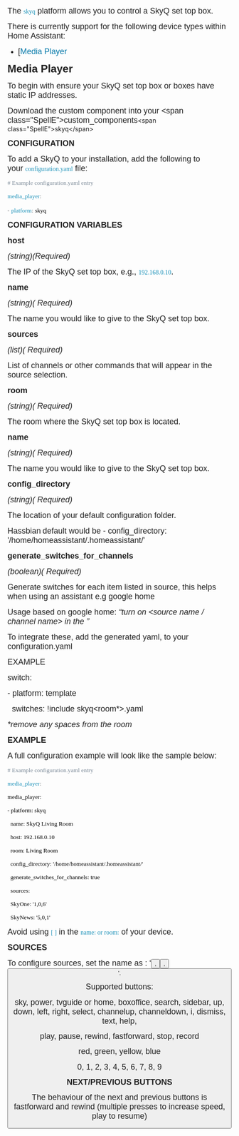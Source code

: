 <div class="WordSection1">

<span style="font-size:13.5pt;
font-family:&quot;Helvetica&quot;,sans-serif;mso-fareast-font-family:&quot;Times New Roman&quot;;
color:#222222;mso-fareast-language:EN-GB">The </span><span class="SpellE"><span style="font-family:Consolas;mso-fareast-font-family:&quot;Times New Roman&quot;;
mso-bidi-font-family:&quot;Courier New&quot;;color:#1990B8;background:#FDFDFD;mso-fareast-language:
EN-GB">skyq</span></span><span style="font-size:13.5pt;font-family:&quot;Helvetica&quot;,sans-serif;
mso-fareast-font-family:&quot;Times New Roman&quot;;color:#222222;mso-fareast-language:
EN-GB"> platform allows you to control a <span class="SpellE">SkyQ</span> set top box.</span>

<span style="font-size:13.5pt;
font-family:&quot;Helvetica&quot;,sans-serif;mso-fareast-font-family:&quot;Times New Roman&quot;;
color:#222222;mso-fareast-language:EN-GB">There is currently support for the following device types within Home Assistant:</span>

*   <span style="font-size:13.5pt;font-family:&quot;Helvetica&quot;,sans-serif;
         mso-fareast-font-family:&quot;Times New Roman&quot;;mso-fareast-language:EN-GB">[<span style="color:#0378A9">Media Player</span></span>

<a name="media-player"></a>**<span style="font-size:18.0pt;font-family:&quot;Helvetica&quot;,sans-serif;
mso-fareast-font-family:&quot;Times New Roman&quot;;color:#222222;mso-fareast-language:
EN-GB">Media Player</span>**

<span style="font-size:13.5pt;
font-family:&quot;Helvetica&quot;,sans-serif;mso-fareast-font-family:&quot;Times New Roman&quot;;
color:#222222;mso-fareast-language:EN-GB">To begin with ensure your <span class="SpellE">SkyQ</span> set top box or boxes have static IP addresses.</span>

<span style="font-size:13.5pt;
font-family:&quot;Helvetica&quot;,sans-serif;mso-fareast-font-family:&quot;Times New Roman&quot;;
color:#222222;mso-fareast-language:EN-GB">Download the custom component into your <home assistant config folder>\<span class="SpellE">custom_components</span>\<span class="SpellE">skyq</span>\</span>

<a name="configuration"></a>**<span style="font-size:13.5pt;font-family:&quot;Helvetica&quot;,sans-serif;
mso-fareast-font-family:&quot;Times New Roman&quot;;color:#222222;text-transform:uppercase;
mso-fareast-language:EN-GB">CONFIGURATION</span>**

<span style="font-size:13.5pt;
font-family:&quot;Helvetica&quot;,sans-serif;mso-fareast-font-family:&quot;Times New Roman&quot;;
color:#222222;mso-fareast-language:EN-GB">To add a <span class="SpellE">SkyQ</span> to your installation, add the following to your </span><span class="SpellE"><span style="font-family:Consolas;mso-fareast-font-family:&quot;Times New Roman&quot;;
mso-bidi-font-family:&quot;Courier New&quot;;color:#1990B8;background:#FDFDFD;mso-fareast-language:
EN-GB">configuration.yaml</span></span><span style="font-size:13.5pt;
font-family:&quot;Helvetica&quot;,sans-serif;mso-fareast-font-family:&quot;Times New Roman&quot;;
color:#222222;mso-fareast-language:EN-GB"> file:</span>

<span style="font-size:10.0pt;font-family:Consolas;
mso-fareast-font-family:&quot;Times New Roman&quot;;mso-bidi-font-family:&quot;Courier New&quot;;
color:#7D8B99;mso-fareast-language:EN-GB"># Example <span class="SpellE">configuration.yaml</span> entry</span><span style="font-size:10.0pt;font-family:Consolas;mso-fareast-font-family:
&quot;Times New Roman&quot;;mso-bidi-font-family:&quot;Courier New&quot;;color:black;mso-fareast-language:
EN-GB"></span>

<span class="SpellE"><span style="font-size:10.0pt;
font-family:Consolas;mso-fareast-font-family:&quot;Times New Roman&quot;;mso-bidi-font-family:
&quot;Courier New&quot;;color:#1990B8;mso-fareast-language:EN-GB">media_player</span></span><span style="font-size:10.0pt;font-family:Consolas;mso-fareast-font-family:&quot;Times New Roman&quot;;
mso-bidi-font-family:&quot;Courier New&quot;;color:#5F6364;mso-fareast-language:EN-GB">:</span><span style="font-size:10.0pt;font-family:Consolas;mso-fareast-font-family:&quot;Times New Roman&quot;;
mso-bidi-font-family:&quot;Courier New&quot;;color:black;mso-fareast-language:EN-GB"></span>

<span style="font-size:10.0pt;font-family:Consolas;
mso-fareast-font-family:&quot;Times New Roman&quot;;mso-bidi-font-family:&quot;Courier New&quot;;
color:black;mso-fareast-language:EN-GB"><span style="mso-spacerun:yes"></span> </span><span style="font-size:10.0pt;font-family:Consolas;mso-fareast-font-family:
&quot;Times New Roman&quot;;mso-bidi-font-family:&quot;Courier New&quot;;color:#5F6364;mso-fareast-language:
EN-GB">-</span> <span style="font-size:10.0pt;font-family:Consolas;mso-fareast-font-family:
&quot;Times New Roman&quot;;mso-bidi-font-family:&quot;Courier New&quot;;color:black;mso-fareast-language:
EN-GB"></span> <span style="font-size:10.0pt;font-family:Consolas;mso-fareast-font-family:
&quot;Times New Roman&quot;;mso-bidi-font-family:&quot;Courier New&quot;;color:#1990B8;mso-fareast-language:
EN-GB">platform</span><span style="font-size:10.0pt;font-family:Consolas;
mso-fareast-font-family:&quot;Times New Roman&quot;;mso-bidi-font-family:&quot;Courier New&quot;;
color:#5F6364;mso-fareast-language:EN-GB">:</span> <span style="font-size:10.0pt;
font-family:Consolas;mso-fareast-font-family:&quot;Times New Roman&quot;;mso-bidi-font-family:
&quot;Courier New&quot;;color:black;mso-fareast-language:EN-GB"><span class="SpellE">skyq</span></span><span style="font-size:11.5pt;font-family:Consolas;mso-fareast-font-family:&quot;Times New Roman&quot;;
mso-bidi-font-family:&quot;Courier New&quot;;color:black;mso-fareast-language:EN-GB"></span>

**<span style="font-size:13.5pt;font-family:&quot;Helvetica&quot;,sans-serif;mso-fareast-font-family:
&quot;Times New Roman&quot;;color:#222222;text-transform:uppercase;mso-fareast-language:
EN-GB">CONFIGURATION VARIABLES</span>**

<a name="host">**<span style="font-size:13.5pt;
font-family:&quot;Helvetica&quot;,sans-serif;mso-fareast-font-family:&quot;Times New Roman&quot;;
color:#222222;mso-fareast-language:EN-GB"><span style="mso-spacerun:yes"></span> host</span>**</a>

<span style="mso-bookmark:host">_<span style="font-size:13.5pt;font-family:&quot;Helvetica&quot;,sans-serif;
mso-fareast-font-family:&quot;Times New Roman&quot;;color:#222222;mso-fareast-language:
EN-GB">(string)(Required)</span>_</span><span style="mso-bookmark:host"><span style="font-size:13.5pt;font-family:&quot;Helvetica&quot;,sans-serif;mso-fareast-font-family:
&quot;Times New Roman&quot;;color:#222222;mso-fareast-language:EN-GB"></span></span>

<span style="mso-bookmark:host"><span style="font-size:13.5pt;font-family:&quot;Helvetica&quot;,sans-serif;
mso-fareast-font-family:&quot;Times New Roman&quot;;color:#222222;mso-fareast-language:
EN-GB">The IP of the <span class="SpellE">SkyQ</span> set top box, e.g., </span></span><span style="mso-bookmark:host"><span style="font-family:Consolas;mso-fareast-font-family:
&quot;Times New Roman&quot;;mso-bidi-font-family:&quot;Courier New&quot;;color:#1990B8;background:
#FDFDFD;mso-fareast-language:EN-GB">192.168.0.10</span></span><span style="mso-bookmark:host"><span style="font-size:13.5pt;font-family:&quot;Helvetica&quot;,sans-serif;
mso-fareast-font-family:&quot;Times New Roman&quot;;color:#222222;mso-fareast-language:
EN-GB">.</span></span>

<span style="mso-bookmark:host"><a name="name">**<span style="font-size:13.5pt;
font-family:&quot;Helvetica&quot;,sans-serif;mso-fareast-font-family:&quot;Times New Roman&quot;;
color:#222222;mso-fareast-language:EN-GB">name</span>**</a></span>

<span style="mso-bookmark:host"><span style="mso-bookmark:name">_<span style="font-size:13.5pt;font-family:&quot;Helvetica&quot;,sans-serif;mso-fareast-font-family:
&quot;Times New Roman&quot;;color:#222222;mso-fareast-language:EN-GB">(string)( Required)</span>_</span></span><span style="mso-bookmark:host"><span style="mso-bookmark:name"><span style="font-size:13.5pt;font-family:&quot;Helvetica&quot;,sans-serif;mso-fareast-font-family:
&quot;Times New Roman&quot;;color:#222222;mso-fareast-language:EN-GB"></span></span></span>

<span style="mso-bookmark:host"><span style="mso-bookmark:name"><span style="font-size:13.5pt;font-family:&quot;Helvetica&quot;,sans-serif;mso-fareast-font-family:
&quot;Times New Roman&quot;;color:#222222;mso-fareast-language:EN-GB">The name you would like to give to the <span class="SpellE">SkyQ</span> set top box.</span></span></span>

<span style="mso-bookmark:host"><span style="mso-bookmark:name"><a name="filename"></a><a name="sources"></a><a name="turn_on_action"></a><span style="mso-bookmark:filename"><span style="mso-bookmark:sources">**<span style="font-size:13.5pt;font-family:&quot;Helvetica&quot;,sans-serif;
mso-fareast-font-family:&quot;Times New Roman&quot;;color:#222222;mso-fareast-language:
EN-GB">sources</span>**</span></span></span></span>

<span style="mso-bookmark:host"><span style="mso-bookmark:name"><span style="mso-bookmark:filename"><span style="mso-bookmark:sources">_<span style="font-size:13.5pt;font-family:&quot;Helvetica&quot;,sans-serif;mso-fareast-font-family:
&quot;Times New Roman&quot;;color:#222222;mso-fareast-language:EN-GB">(list)( Required)</span>_</span></span></span></span><span style="mso-bookmark:host"><span style="mso-bookmark:name"><span style="mso-bookmark:filename"><span style="mso-bookmark:sources"><span style="font-size:13.5pt;font-family:&quot;Helvetica&quot;,sans-serif;mso-fareast-font-family:
&quot;Times New Roman&quot;;color:#222222;mso-fareast-language:EN-GB"></span></span></span></span></span>

<span style="mso-bookmark:host"><span style="mso-bookmark:name"><span style="mso-bookmark:filename"><span style="mso-bookmark:sources"><span style="font-size:13.5pt;font-family:&quot;Helvetica&quot;,sans-serif;mso-fareast-font-family:
&quot;Times New Roman&quot;;color:#222222;mso-fareast-language:EN-GB">List of channels or other commands that will appear in the source selection.</span></span></span></span></span>

<span style="mso-bookmark:host"><span style="mso-bookmark:name"><span style="mso-bookmark:filename"><span style="mso-bookmark:sources">**<span style="font-size:13.5pt;font-family:&quot;Helvetica&quot;,sans-serif;mso-fareast-font-family:
&quot;Times New Roman&quot;;color:#222222;mso-fareast-language:EN-GB">room</span>**</span></span></span></span>

<span style="mso-bookmark:host"><span style="mso-bookmark:name"><span style="mso-bookmark:filename"><span style="mso-bookmark:sources">_<span style="font-size:13.5pt;font-family:&quot;Helvetica&quot;,sans-serif;mso-fareast-font-family:
&quot;Times New Roman&quot;;color:#222222;mso-fareast-language:EN-GB">(string)( Required)</span>_</span></span></span></span><span style="mso-bookmark:host"><span style="mso-bookmark:name"><span style="mso-bookmark:filename"><span style="mso-bookmark:sources"><span style="font-size:13.5pt;font-family:&quot;Helvetica&quot;,sans-serif;mso-fareast-font-family:
&quot;Times New Roman&quot;;color:#222222;mso-fareast-language:EN-GB"></span></span></span></span></span>

<span style="mso-bookmark:host"><span style="mso-bookmark:name"><span style="mso-bookmark:filename"><span style="mso-bookmark:sources"><span style="font-size:13.5pt;font-family:&quot;Helvetica&quot;,sans-serif;mso-fareast-font-family:
&quot;Times New Roman&quot;;color:#222222;mso-fareast-language:EN-GB">The room where the <span class="SpellE">SkyQ</span> set top box is located.</span></span></span></span></span>

<span style="mso-bookmark:host"><span style="mso-bookmark:name"><span style="mso-bookmark:filename"><span style="mso-bookmark:sources">**<span style="font-size:13.5pt;font-family:&quot;Helvetica&quot;,sans-serif;mso-fareast-font-family:
&quot;Times New Roman&quot;;color:#222222;mso-fareast-language:EN-GB">name</span>**</span></span></span></span>

<span style="mso-bookmark:host"><span style="mso-bookmark:name"><span style="mso-bookmark:filename"><span style="mso-bookmark:sources">_<span style="font-size:13.5pt;font-family:&quot;Helvetica&quot;,sans-serif;mso-fareast-font-family:
&quot;Times New Roman&quot;;color:#222222;mso-fareast-language:EN-GB">(string)( Required)</span>_</span></span></span></span><span style="mso-bookmark:host"><span style="mso-bookmark:name"><span style="mso-bookmark:filename"><span style="mso-bookmark:sources"><span style="font-size:13.5pt;font-family:&quot;Helvetica&quot;,sans-serif;mso-fareast-font-family:
&quot;Times New Roman&quot;;color:#222222;mso-fareast-language:EN-GB"></span></span></span></span></span>

<span style="mso-bookmark:host"><span style="mso-bookmark:name"><span style="mso-bookmark:filename"><span style="mso-bookmark:sources"><span style="font-size:13.5pt;font-family:&quot;Helvetica&quot;,sans-serif;mso-fareast-font-family:
&quot;Times New Roman&quot;;color:#222222;mso-fareast-language:EN-GB">The name you would like to give to the <span class="SpellE">SkyQ</span> set top box.</span></span></span></span></span>

<span style="mso-bookmark:host"><span style="mso-bookmark:name"><span style="mso-bookmark:filename"><span style="mso-bookmark:sources"><span class="SpellE">**<span style="font-size:13.5pt;font-family:&quot;Helvetica&quot;,sans-serif;
mso-fareast-font-family:&quot;Times New Roman&quot;;color:#222222;mso-fareast-language:
EN-GB">config_directory</span>**</span></span></span></span></span><span style="mso-bookmark:host"><span style="mso-bookmark:name"><span style="mso-bookmark:filename"><span style="mso-bookmark:sources">**<span style="font-size:13.5pt;font-family:&quot;Helvetica&quot;,sans-serif;mso-fareast-font-family:
&quot;Times New Roman&quot;;color:#222222;mso-fareast-language:EN-GB"></span>**</span></span></span></span>

<span style="mso-bookmark:host"><span style="mso-bookmark:name"><span style="mso-bookmark:filename"><span style="mso-bookmark:sources">_<span style="font-size:13.5pt;font-family:&quot;Helvetica&quot;,sans-serif;mso-fareast-font-family:
&quot;Times New Roman&quot;;color:#222222;mso-fareast-language:EN-GB">(string)( Required)</span>_</span></span></span></span><span style="mso-bookmark:host"><span style="mso-bookmark:name"><span style="mso-bookmark:filename"><span style="mso-bookmark:sources"><span style="font-size:13.5pt;font-family:&quot;Helvetica&quot;,sans-serif;mso-fareast-font-family:
&quot;Times New Roman&quot;;color:#222222;mso-fareast-language:EN-GB"></span></span></span></span></span>

<span style="mso-bookmark:host"><span style="mso-bookmark:name"><span style="mso-bookmark:filename"><span style="mso-bookmark:sources"><span style="font-size:13.5pt;font-family:&quot;Helvetica&quot;,sans-serif;mso-fareast-font-family:
&quot;Times New Roman&quot;;color:#222222;mso-fareast-language:EN-GB">The location of your default configuration folder.</span></span></span></span></span>

<span style="mso-bookmark:host"><span style="mso-bookmark:name"><span style="mso-bookmark:filename"><span style="mso-bookmark:sources"><span class="SpellE"><span style="font-size:13.5pt;font-family:&quot;Helvetica&quot;,sans-serif;
mso-fareast-font-family:&quot;Times New Roman&quot;;color:#222222;mso-fareast-language:
EN-GB">Hassbian</span></span></span></span></span></span><span style="mso-bookmark:host"><span style="mso-bookmark:name"><span style="mso-bookmark:filename"><span style="mso-bookmark:sources"> <span style="font-size:13.5pt;font-family:&quot;Helvetica&quot;,sans-serif;mso-fareast-font-family:
&quot;Times New Roman&quot;;color:#222222;mso-fareast-language:EN-GB">default would be - <span class="SpellE">config_directory</span>: '/home/<span class="SpellE">homeassistant</span>/.<span class="SpellE">homeassistant</span>/'</span></span></span></span></span>

<span style="mso-bookmark:host"><span style="mso-bookmark:name"><span style="mso-bookmark:filename"><span style="mso-bookmark:sources"><span class="SpellE">**<span style="font-size:13.5pt;font-family:&quot;Helvetica&quot;,sans-serif;
mso-fareast-font-family:&quot;Times New Roman&quot;;color:#222222;mso-fareast-language:
EN-GB">generate_switches_for_channels</span>**</span></span></span></span></span><span style="mso-bookmark:host"><span style="mso-bookmark:name"><span style="mso-bookmark:filename"><span style="mso-bookmark:sources">**<span style="font-size:13.5pt;font-family:&quot;Helvetica&quot;,sans-serif;mso-fareast-font-family:
&quot;Times New Roman&quot;;color:#222222;mso-fareast-language:EN-GB"></span>**</span></span></span></span>

<span style="mso-bookmark:host"><span style="mso-bookmark:name"><span style="mso-bookmark:filename"><span style="mso-bookmark:sources">_<span style="font-size:13.5pt;font-family:&quot;Helvetica&quot;,sans-serif;mso-fareast-font-family:
&quot;Times New Roman&quot;;color:#222222;mso-fareast-language:EN-GB">(<span class="SpellE">boolean</span>)( Required)</span>_</span></span></span></span><span style="mso-bookmark:host"><span style="mso-bookmark:name"><span style="mso-bookmark:filename"><span style="mso-bookmark:sources"><span style="font-size:13.5pt;font-family:&quot;Helvetica&quot;,sans-serif;mso-fareast-font-family:
&quot;Times New Roman&quot;;color:#222222;mso-fareast-language:EN-GB"></span></span></span></span></span>

<span style="mso-bookmark:host"><span style="mso-bookmark:name"><span style="mso-bookmark:filename"><span style="mso-bookmark:sources"><span style="font-size:13.5pt;font-family:&quot;Helvetica&quot;,sans-serif;mso-fareast-font-family:
&quot;Times New Roman&quot;;color:#222222;mso-fareast-language:EN-GB">Generate switches for each item listed in source, this helps when using an assistant <span class="SpellE">e.g</span> google home</span></span></span></span></span>

<span style="mso-bookmark:host"><span style="mso-bookmark:name"><span style="mso-bookmark:filename"><span style="mso-bookmark:sources"><span style="font-size:13.5pt;font-family:&quot;Helvetica&quot;,sans-serif;mso-fareast-font-family:
&quot;Times New Roman&quot;;color:#222222;mso-fareast-language:EN-GB">Usage based on google home: _“turn on <source name / channel name> in the <room>”_</span></span></span></span></span>

<span style="mso-bookmark:host"><span style="mso-bookmark:name"><span style="mso-bookmark:filename"><span style="mso-bookmark:sources"><span style="font-size:13.5pt;font-family:&quot;Helvetica&quot;,sans-serif;mso-fareast-font-family:
&quot;Times New Roman&quot;;color:#222222;mso-fareast-language:EN-GB">To integrate these, add the generated <span class="SpellE">yaml</span>, to your <span class="SpellE">configuration.yaml</span></span></span></span></span></span>

<span style="mso-bookmark:host"><span style="mso-bookmark:name"><span style="mso-bookmark:filename"><span style="mso-bookmark:sources"><span style="font-size:13.5pt;font-family:&quot;Helvetica&quot;,sans-serif;mso-fareast-font-family:
&quot;Times New Roman&quot;;color:#222222;mso-fareast-language:EN-GB">EXAMPLE</span></span></span></span></span>

<span style="mso-bookmark:host"><span style="mso-bookmark:name"><span style="mso-bookmark:filename"><span style="mso-bookmark:sources"><span style="font-size:13.5pt;font-family:&quot;Helvetica&quot;,sans-serif;mso-fareast-font-family:
&quot;Times New Roman&quot;;color:#222222;mso-fareast-language:EN-GB">switch:</span></span></span></span></span>

<span style="mso-bookmark:host"><span style="mso-bookmark:name"><span style="mso-bookmark:filename"><span style="mso-bookmark:sources"><span style="font-size:13.5pt;font-family:&quot;Helvetica&quot;,sans-serif;mso-fareast-font-family:
&quot;Times New Roman&quot;;color:#222222;mso-fareast-language:EN-GB"><span style="mso-spacerun:yes"></span> - platform: template</span></span></span></span></span>

<span style="mso-bookmark:host"><span style="mso-bookmark:name"><span style="mso-bookmark:filename"><span style="mso-bookmark:sources"><span style="font-size:13.5pt;font-family:&quot;Helvetica&quot;,sans-serif;mso-fareast-font-family:
&quot;Times New Roman&quot;;color:#222222;mso-fareast-language:EN-GB"><span style="mso-spacerun:yes"></span> <span style="mso-spacerun:yes">  </span>switches: !include <span class="SpellE">skyq</span><room*>.<span class="SpellE">yaml</span></span></span></span></span></span>

<span style="mso-bookmark:host"><span style="mso-bookmark:name"><span style="mso-bookmark:filename"><span style="mso-bookmark:sources">_<span style="font-size:13.5pt;font-family:
&quot;Helvetica&quot;,sans-serif;mso-fareast-font-family:&quot;Times New Roman&quot;;color:#222222;
mso-fareast-language:EN-GB">*remove any spaces from the room</span>_</span></span></span></span>

<span style="mso-bookmark:host"><span style="mso-bookmark:name"><span style="mso-bookmark:filename"><span style="mso-bookmark:sources"><span style="font-size:13.5pt;font-family:&quot;Helvetica&quot;,sans-serif;
mso-fareast-font-family:&quot;Times New Roman&quot;;color:#222222;mso-fareast-language:
EN-GB"></span></span></span></span></span>

<span style="mso-bookmark:host"><span style="mso-bookmark:name"><span style="mso-bookmark:filename"><span style="mso-bookmark:sources"><a name="example"></a>**<span style="font-size:13.5pt;font-family:&quot;Helvetica&quot;,sans-serif;
mso-fareast-font-family:&quot;Times New Roman&quot;;color:#222222;text-transform:uppercase;
mso-fareast-language:EN-GB">EXAMPLE</span>**</span></span></span></span>

<span style="mso-bookmark:host"><span style="mso-bookmark:name"><span style="mso-bookmark:filename"><span style="mso-bookmark:sources"><span style="font-size:13.5pt;font-family:&quot;Helvetica&quot;,sans-serif;
mso-fareast-font-family:&quot;Times New Roman&quot;;color:#222222;mso-fareast-language:
EN-GB">A full configuration example will look like the sample below:</span></span></span></span></span>

<span style="mso-bookmark:host"><span style="mso-bookmark:
name"><span style="mso-bookmark:filename"><span style="mso-bookmark:sources"><span style="font-size:10.0pt;font-family:Consolas;mso-fareast-font-family:&quot;Times New Roman&quot;;
mso-bidi-font-family:&quot;Courier New&quot;;color:#7D8B99;mso-fareast-language:EN-GB"># Example <span class="SpellE">configuration.yaml</span> entry</span></span></span></span></span><span style="mso-bookmark:host"><span style="mso-bookmark:name"><span style="mso-bookmark:filename"><span style="mso-bookmark:sources"><span style="font-size:10.0pt;font-family:Consolas;mso-fareast-font-family:&quot;Times New Roman&quot;;
mso-bidi-font-family:&quot;Courier New&quot;;color:black;mso-fareast-language:EN-GB"></span></span></span></span></span>

<span style="mso-bookmark:host"><span style="mso-bookmark:
name"><span style="mso-bookmark:filename"><span style="mso-bookmark:sources"><span class="SpellE"><span style="font-size:10.0pt;font-family:Consolas;mso-fareast-font-family:
&quot;Times New Roman&quot;;mso-bidi-font-family:&quot;Courier New&quot;;color:#1990B8;mso-fareast-language:
EN-GB">media_player</span></span></span></span></span></span><span style="mso-bookmark:host"><span style="mso-bookmark:name"><span style="mso-bookmark:filename"><span style="mso-bookmark:sources"><span style="font-size:10.0pt;font-family:Consolas;mso-fareast-font-family:&quot;Times New Roman&quot;;
mso-bidi-font-family:&quot;Courier New&quot;;color:#5F6364;mso-fareast-language:EN-GB">:</span></span></span></span></span><span style="mso-bookmark:host"><span style="mso-bookmark:name"><span style="mso-bookmark:filename"><span style="mso-bookmark:sources"><span style="font-size:10.0pt;font-family:Consolas;mso-fareast-font-family:&quot;Times New Roman&quot;;
mso-bidi-font-family:&quot;Courier New&quot;;color:black;mso-fareast-language:EN-GB"></span></span></span></span></span>

<span style="mso-bookmark:host"><span style="mso-bookmark:name"><span style="mso-bookmark:filename"><span style="mso-bookmark:sources"><span class="SpellE"><span style="font-size:10.0pt;
font-family:Consolas;mso-fareast-font-family:&quot;Times New Roman&quot;;mso-bidi-font-family:
&quot;Courier New&quot;;color:black;mso-fareast-language:EN-GB">media_player</span></span></span></span></span></span><span style="mso-bookmark:host"><span style="mso-bookmark:name"><span style="mso-bookmark:filename"><span style="mso-bookmark:sources"><span style="font-size:10.0pt;font-family:Consolas;mso-fareast-font-family:&quot;Times New Roman&quot;;
mso-bidi-font-family:&quot;Courier New&quot;;color:black;mso-fareast-language:EN-GB">:</span></span></span></span></span>

<span style="mso-bookmark:host"><span style="mso-bookmark:name"><span style="mso-bookmark:filename"><span style="mso-bookmark:sources"><span style="font-size:10.0pt;font-family:Consolas;
mso-fareast-font-family:&quot;Times New Roman&quot;;mso-bidi-font-family:&quot;Courier New&quot;;
color:black;mso-fareast-language:EN-GB"><span style="mso-spacerun:yes"></span> - platform: <span class="SpellE">skyq</span></span></span></span></span></span>

<span style="mso-bookmark:host"><span style="mso-bookmark:name"><span style="mso-bookmark:filename"><span style="mso-bookmark:sources"><span style="font-size:10.0pt;font-family:Consolas;
mso-fareast-font-family:&quot;Times New Roman&quot;;mso-bidi-font-family:&quot;Courier New&quot;;
color:black;mso-fareast-language:EN-GB"><span style="mso-spacerun:yes"></span> <span style="mso-spacerun:yes">  </span>name: <span class="SpellE">SkyQ</span> Living Room</span></span></span></span></span>

<span style="mso-bookmark:host"><span style="mso-bookmark:name"><span style="mso-bookmark:filename"><span style="mso-bookmark:sources"><span style="font-size:10.0pt;font-family:Consolas;
mso-fareast-font-family:&quot;Times New Roman&quot;;mso-bidi-font-family:&quot;Courier New&quot;;
color:black;mso-fareast-language:EN-GB"><span style="mso-spacerun:yes"></span> <span style="mso-spacerun:yes">  </span>host: 192.168.0.10</span></span></span></span></span>

<span style="mso-bookmark:host"><span style="mso-bookmark:name"><span style="mso-bookmark:filename"><span style="mso-bookmark:sources"><span style="font-size:10.0pt;font-family:Consolas;
mso-fareast-font-family:&quot;Times New Roman&quot;;mso-bidi-font-family:&quot;Courier New&quot;;
color:black;mso-fareast-language:EN-GB"><span style="mso-spacerun:yes"></span> <span style="mso-spacerun:yes">  </span>room: Living Room</span></span></span></span></span>

<span style="mso-bookmark:host"><span style="mso-bookmark:name"><span style="mso-bookmark:filename"><span style="mso-bookmark:sources"><span style="font-size:10.0pt;font-family:Consolas;
mso-fareast-font-family:&quot;Times New Roman&quot;;mso-bidi-font-family:&quot;Courier New&quot;;
color:black;mso-fareast-language:EN-GB"><span style="mso-spacerun:yes"></span> <span style="mso-spacerun:yes">  </span><span class="SpellE">config_directory</span>: '/home/<span class="SpellE">homeassistant</span>/.<span class="SpellE">homeassistant</span>/'</span></span></span></span></span>

<span style="mso-bookmark:host"><span style="mso-bookmark:name"><span style="mso-bookmark:filename"><span style="mso-bookmark:sources"><span style="font-size:10.0pt;font-family:Consolas;
mso-fareast-font-family:&quot;Times New Roman&quot;;mso-bidi-font-family:&quot;Courier New&quot;;
color:black;mso-fareast-language:EN-GB"><span style="mso-spacerun:yes"></span> <span style="mso-spacerun:yes">  </span><span class="SpellE">generate_switches_for_channels</span>: true</span></span></span></span></span>

<span style="mso-bookmark:host"><span style="mso-bookmark:name"><span style="mso-bookmark:filename"><span style="mso-bookmark:sources"><span style="font-size:10.0pt;font-family:Consolas;
mso-fareast-font-family:&quot;Times New Roman&quot;;mso-bidi-font-family:&quot;Courier New&quot;;
color:black;mso-fareast-language:EN-GB"><span style="mso-spacerun:yes"></span> <span style="mso-spacerun:yes">  </span>sources:</span></span></span></span></span>

<span style="mso-bookmark:host"><span style="mso-bookmark:name"><span style="mso-bookmark:filename"><span style="mso-bookmark:sources"><span style="font-size:10.0pt;font-family:Consolas;
mso-fareast-font-family:&quot;Times New Roman&quot;;mso-bidi-font-family:&quot;Courier New&quot;;
color:black;mso-fareast-language:EN-GB"><span style="mso-spacerun:yes"></span> <span style="mso-spacerun:yes">  </span><span class="SpellE">SkyOne</span>: '1,0,6'</span></span></span></span></span>

<span style="mso-bookmark:host"><span style="mso-bookmark:name"><span style="mso-bookmark:filename"><span style="mso-bookmark:sources"><span style="font-size:10.0pt;font-family:Consolas;
mso-fareast-font-family:&quot;Times New Roman&quot;;mso-bidi-font-family:&quot;Courier New&quot;;
color:black;mso-fareast-language:EN-GB"><span style="mso-spacerun:yes"></span> <span style="mso-spacerun:yes">  </span><span class="SpellE">SkyNews</span>: '5,0,1'</span></span></span></span></span>

<span style="mso-bookmark:host"><span style="mso-bookmark:name"><span style="mso-bookmark:filename"><span style="mso-bookmark:sources"><span style="font-size:13.5pt;font-family:&quot;Helvetica&quot;,sans-serif;
mso-fareast-font-family:&quot;Times New Roman&quot;;color:#222222;mso-fareast-language:
EN-GB">Avoid using </span></span></span></span></span><span style="mso-bookmark:host"><span style="mso-bookmark:name"><span style="mso-bookmark:filename"><span style="mso-bookmark:sources"><span style="font-family:Consolas;mso-fareast-font-family:&quot;Times New Roman&quot;;
mso-bidi-font-family:&quot;Courier New&quot;;color:#1990B8;background:#FDFDFD;mso-fareast-language:
EN-GB">[ ]</span></span></span></span></span><span style="mso-bookmark:host"><span style="mso-bookmark:name"><span style="mso-bookmark:filename"><span style="mso-bookmark:sources"><span style="font-size:13.5pt;font-family:&quot;Helvetica&quot;,sans-serif;
mso-fareast-font-family:&quot;Times New Roman&quot;;color:#222222;mso-fareast-language:
EN-GB"> in the </span></span></span></span></span><span style="mso-bookmark:host"><span style="mso-bookmark:name"><span style="mso-bookmark:filename"><span style="mso-bookmark:sources"><span style="font-family:Consolas;mso-fareast-font-family:&quot;Times New Roman&quot;;
mso-bidi-font-family:&quot;Courier New&quot;;color:#1990B8;background:#FDFDFD;mso-fareast-language:
EN-GB">name: or room:</span></span></span></span></span><span style="mso-bookmark:
host"><span style="mso-bookmark:name"><span style="mso-bookmark:filename"><span style="mso-bookmark:sources"><span style="font-size:13.5pt;font-family:&quot;Helvetica&quot;,sans-serif;
mso-fareast-font-family:&quot;Times New Roman&quot;;color:#222222;mso-fareast-language:
EN-GB"> of your device.</span></span></span></span></span>

<span style="mso-bookmark:sources"></span>

<span style="mso-bookmark:host"><span style="mso-bookmark:name"><span style="mso-bookmark:filename"><a name="turn-on-action"></a>**<span style="font-size:13.5pt;font-family:&quot;Helvetica&quot;,sans-serif;mso-fareast-font-family:
&quot;Times New Roman&quot;;color:#222222;text-transform:uppercase;mso-fareast-language:
EN-GB">SOURCES</span>**</span></span></span>

<span style="mso-bookmark:host"><span style="mso-bookmark:name"><span style="mso-bookmark:filename"><span style="font-size:13.5pt;font-family:&quot;Helvetica&quot;,sans-serif;mso-fareast-font-family:
&quot;Times New Roman&quot;;color:#222222;mso-fareast-language:EN-GB">To configure sources, set the name as <name>: ‘<button>,<button>,<button>’.</span></span></span></span>

<span style="mso-bookmark:host"><span style="mso-bookmark:name"><span style="mso-bookmark:filename"><span style="font-size:13.5pt;font-family:&quot;Helvetica&quot;,sans-serif;mso-fareast-font-family:
&quot;Times New Roman&quot;;color:#222222;mso-fareast-language:EN-GB">Supported buttons:</span></span></span></span>

<span style="mso-bookmark:host"><span style="mso-bookmark:name"><span style="mso-bookmark:filename"><span style="font-size:13.5pt;font-family:&quot;Helvetica&quot;,sans-serif;mso-fareast-font-family:
&quot;Times New Roman&quot;;color:#222222;mso-fareast-language:EN-GB">sky, power, <span class="SpellE">tvguide</span> or home, <span class="SpellE">boxoffice</span>, search, sidebar, up, down, left, right, select, <span class="SpellE">channelup</span>, <span class="SpellE">channeldown</span>, <span class="SpellE">i</span>, dismiss, text, help,</span></span></span></span>

<span style="mso-bookmark:host"><span style="mso-bookmark:name"><span style="mso-bookmark:filename"><span style="font-size:13.5pt;font-family:&quot;Helvetica&quot;,sans-serif;mso-fareast-font-family:
&quot;Times New Roman&quot;;color:#222222;mso-fareast-language:EN-GB">play, pause, rewind, <span class="SpellE">fastforward</span>, stop, record</span></span></span></span>

<span style="mso-bookmark:host"><span style="mso-bookmark:name"><span style="mso-bookmark:filename"><span style="font-size:13.5pt;font-family:&quot;Helvetica&quot;,sans-serif;mso-fareast-font-family:
&quot;Times New Roman&quot;;color:#222222;mso-fareast-language:EN-GB">red, green, yellow, blue</span></span></span></span>

<span style="mso-bookmark:host"><span style="mso-bookmark:name"><span style="mso-bookmark:filename"><span style="font-size:13.5pt;font-family:&quot;Helvetica&quot;,sans-serif;mso-fareast-font-family:
&quot;Times New Roman&quot;;color:#222222;mso-fareast-language:EN-GB">0, 1, 2, 3, 4, 5, 6, 7, 8, 9</span></span></span></span>

<span style="mso-bookmark:host"><span style="mso-bookmark:name"><span style="mso-bookmark:filename"><a name="change-channel-through-play_media-servic"></a><a name="nextprevious-buttons"></a>**<span style="font-size:13.5pt;font-family:
&quot;Helvetica&quot;,sans-serif;mso-fareast-font-family:&quot;Times New Roman&quot;;color:#222222;
text-transform:uppercase;mso-fareast-language:EN-GB">NEXT/PREVIOUS BUTTONS</span>**</span></span></span>

<span style="mso-bookmark:host"><span style="mso-bookmark:name"><span style="mso-bookmark:filename"><span style="font-size:13.5pt;font-family:&quot;Helvetica&quot;,sans-serif;mso-fareast-font-family:
&quot;Times New Roman&quot;;color:#222222;mso-fareast-language:EN-GB">The behaviour of the next and previous buttons is <span class="SpellE">fastforward</span> and rewind (multiple presses to increase speed, play to resume)</span></span></span></span>

<span style="mso-bookmark:filename"></span><span style="mso-bookmark:name"></span><span style="mso-bookmark:host"></span>

<a name="notifications"></a>

</div>
